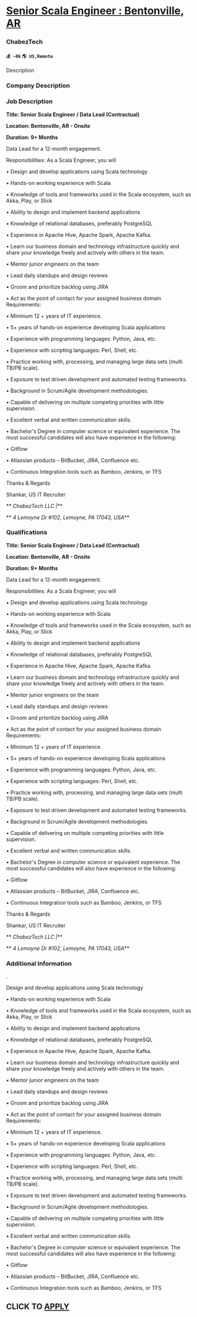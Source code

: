 # [Senior Scala Engineer : Bentonville, AR](https://www.remotewlb.com/apply/senior-scala-engineer-bentonville-ar)  
### ChabezTech  
#### `💰 ~0k` `🌎 US,Remote`  

Description

### Company Description

### Job Description

 **Title: Senior Scala Engineer / Data Lead (Contractual)**

 **Location: Bentonville, AR - Onsite**

 **Duration: 9+ Months**

Data Lead for a 12-month engagement.

Responsibilities: As a Scala Engineer, you will

• Design and develop applications using Scala technology

• Hands-on working experience with Scala

• Knowledge of tools and frameworks used in the Scala ecosystem, such as Akka, Play, or Slick

• Ability to design and implement backend applications

• Knowledge of relational databases, preferably PostgreSQL

• Experience in Apache Hive, Apache Spark, Apache Kafka.

• Learn our business domain and technology infrastructure quickly and share your knowledge freely and actively with others in the team.

• Mentor junior engineers on the team

• Lead daily standups and design reviews

• Groom and prioritize backlog using JIRA

• Act as the point of contact for your assigned business domain Requirements:

• Minimum 12 + years of IT experience.

• 5+ years of hands-on experience developing Scala applications

• Experience with programming languages: Python, Java, etc.

• Experience with scripting languages: Perl, Shell, etc.

• Practice working with, processing, and managing large data sets (multi TB/PB scale).

• Exposure to test driven development and automated testing frameworks.

• Background in Scrum/Agile development methodologies.

• Capable of delivering on multiple competing priorities with little supervision.

• Excellent verbal and written communication skills.

• Bachelor's Degree in computer science or equivalent experience. The most successful candidates will also have experience in the following:

• Gitflow

• Atlassian products – BitBucket, JIRA, Confluence etc.

• Continuous Integration tools such as Bamboo, Jenkins, or TFS

Thanks & Regards

Shankar, US IT Recruiter

 ** _ChabezTech LLC |_**

 ** _4 Lemoyne Dr #102, Lemoyne, PA 17043, USA_**

### Qualifications

 **Title: Senior Scala Engineer / Data Lead (Contractual)**

 **Location: Bentonville, AR - Onsite**

 **Duration: 9+ Months**

Data Lead for a 12-month engagement.

Responsibilities: As a Scala Engineer, you will

• Design and develop applications using Scala technology

• Hands-on working experience with Scala

• Knowledge of tools and frameworks used in the Scala ecosystem, such as Akka, Play, or Slick

• Ability to design and implement backend applications

• Knowledge of relational databases, preferably PostgreSQL

• Experience in Apache Hive, Apache Spark, Apache Kafka.

• Learn our business domain and technology infrastructure quickly and share your knowledge freely and actively with others in the team.

• Mentor junior engineers on the team

• Lead daily standups and design reviews

• Groom and prioritize backlog using JIRA

• Act as the point of contact for your assigned business domain Requirements:

• Minimum 12 + years of IT experience.

• 5+ years of hands-on experience developing Scala applications

• Experience with programming languages: Python, Java, etc.

• Experience with scripting languages: Perl, Shell, etc.

• Practice working with, processing, and managing large data sets (multi TB/PB scale).

• Exposure to test driven development and automated testing frameworks.

• Background in Scrum/Agile development methodologies.

• Capable of delivering on multiple competing priorities with little supervision.

• Excellent verbal and written communication skills.

• Bachelor's Degree in computer science or equivalent experience. The most successful candidates will also have experience in the following:

• Gitflow

• Atlassian products – BitBucket, JIRA, Confluence etc.

• Continuous Integration tools such as Bamboo, Jenkins, or TFS

Thanks & Regards

Shankar, US IT Recruiter

 ** _ChabezTech LLC |_**

 ** _4 Lemoyne Dr #102, Lemoyne, PA 17043, USA_**

### Additional Information

.

Design and develop applications using Scala technology

• Hands-on working experience with Scala

• Knowledge of tools and frameworks used in the Scala ecosystem, such as Akka, Play, or Slick

• Ability to design and implement backend applications

• Knowledge of relational databases, preferably PostgreSQL

• Experience in Apache Hive, Apache Spark, Apache Kafka.

• Learn our business domain and technology infrastructure quickly and share your knowledge freely and actively with others in the team.

• Mentor junior engineers on the team

• Lead daily standups and design reviews

• Groom and prioritize backlog using JIRA

• Act as the point of contact for your assigned business domain Requirements:

• Minimum 12 + years of IT experience.

• 5+ years of hands-on experience developing Scala applications

• Experience with programming languages: Python, Java, etc.

• Experience with scripting languages: Perl, Shell, etc.

• Practice working with, processing, and managing large data sets (multi TB/PB scale).

• Exposure to test driven development and automated testing frameworks.

• Background in Scrum/Agile development methodologies.

• Capable of delivering on multiple competing priorities with little supervision.

• Excellent verbal and written communication skills.

• Bachelor's Degree in computer science or equivalent experience. The most successful candidates will also have experience in the following:

• Gitflow

• Atlassian products – BitBucket, JIRA, Confluence etc.

• Continuous Integration tools such as Bamboo, Jenkins, or TFS

  
## CLICK TO [APPLY](https://www.remotewlb.com/apply/senior-scala-engineer-bentonville-ar)

